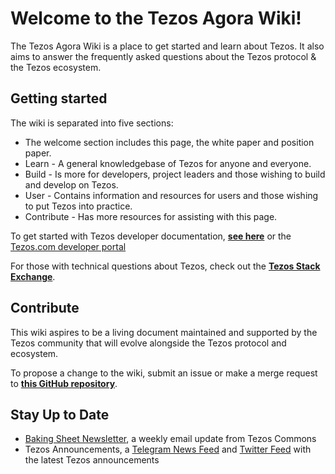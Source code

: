 # Welcome to the Tezos Agora Wiki!

The Tezos Agora Wiki is a place to get started and learn about Tezos. It also aims to answer the frequently asked questions about the Tezos protocol & the Tezos ecosystem.

## Getting started

The wiki is separated into five sections:

* The welcome section includes this page, the white paper and position paper.
* Learn - A general knowledgebase of Tezos for anyone and everyone. 
* Build - Is more for developers, project leaders and those wishing to build and develop on Tezos. 
* User - Contains information and resources for users and those wishing to put Tezos into practice.
* Contribute - Has more resources for assisting with this page. 

To get started with Tezos developer documentation, [**see here**](http://tezos.gitlab.io/) or the [Tezos.com developer portal](https://developers.tezos.com)

For those with technical questions about Tezos, check out the [**Tezos Stack Exchange**](https://tezos.stackexchange.com/).

## Contribute

This wiki aspires to be a living document maintained and supported by the Tezos community that will evolve alongside the Tezos protocol and ecosystem.

To propose a change to the wiki, submit an issue or make a merge request to [**this GitHub repository**](https://github.com/tezosagorawiki/wiki).

## Stay Up to Date

* [Baking Sheet Newsletter](http://bakingsheet.tezoscommons.org), a weekly email update from Tezos Commons
* Tezos Announcements, a [Telegram News Feed](https://t.me/TezosAnnouncements) and [Twitter Feed](https://twitter.com/tezosbulletin) with the latest Tezos announcements

